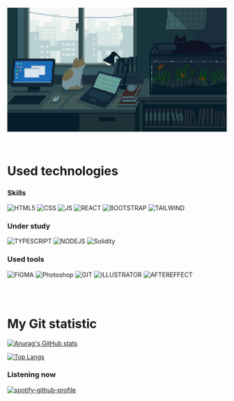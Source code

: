![Header](https://github.com/kwinkich/kwinkich/blob/main/assets/3GIF.gif)

<br>

# <b>Used technologies</b>

### <strong> Skills </strong>

![HTML5](https://img.shields.io/badge/-HTML5-000?style=for-the-badge&logo=html5&logoColor=ff000)
![CSS](https://img.shields.io/badge/-CSS-000?style=for-the-badge&logo=css3&logoColor=0075FF)
![JS](https://img.shields.io/badge/-JS-000?style=for-the-badge&logo=javascript&logoColor=FAFF00)
![REACT](https://img.shields.io/badge/-React.js-000?style=for-the-badge&logo=react&logoColor=55ADFF)
![BOOTSTRAP](https://img.shields.io/badge/-Bootstrap-000?style=for-the-badge&logo=bootstrap&logoColor=9342f5)
![TAILWIND](https://img.shields.io/badge/-Tailwind-000?style=for-the-badge&logo=tailwindcss&logoColor=42f5e0)


### <strong> Under study </strong>

![TYPESCRIPT](https://img.shields.io/badge/-TypeScript-000?style=for-the-badge&logo=typescript&logoColor=55ADFF)
![NODEJS](https://img.shields.io/badge/-NODE_JS-000?style=for-the-badge&logo=nodedotjs&logoColor=1CA706)
![Solidity](https://img.shields.io/badge/-SOLIDITY-000?style=for-the-badge&logo=nextdotjs&logoColor=ffffff)

### <strong> Used tools </strong>

![FIGMA](https://img.shields.io/badge/-Figma-000?style=for-the-badge&logo=figma&logoColor=B422F9)
![Photoshop](https://img.shields.io/badge/-Photoshop-000?style=for-the-badge&logo=adobephotoshop&logoColor=6C95FF)
![GIT](https://img.shields.io/badge/-GIT-000?style=for-the-badge&logo=git&logoColor=FF2E00)
![ILLUSTRATOR](https://img.shields.io/badge/-ILLUSTRATOR-000?style=for-the-badge&logo=adobeillustrator&logoColor=FF9900)
![AFTEREFFECT](https://img.shields.io/badge/-AFTER_EFFECTS-000?style=for-the-badge&logo=adobeaftereffects&logoColor=8000FF)

</br>
</br>

# <strong> My Git statistic </strong>

[![Anurag's GitHub stats](https://github-readme-stats.vercel.app/api?username=kwinkich&show_icons=true&theme=dark&icon_color=0066FF&hide_border=true&border_radius=15&card_width=300)](https://github.com/anuraghazra/github-readme-stats)

[![Top Langs](https://github-readme-stats.vercel.app/api/top-langs/?username=kwinkich&layout=compact&border_radius=15&bg_color=F0F0F0&title_color=0066FF&card_width=440&hide_border=true)](https://github.com/kwinkich/github-readme-stats)

### <strong> Listening now </strong>

[![spotify-github-profile](https://spotify-github-profile.vercel.app/api/view?uid=31vxev3i3cd7l6miatpicfmfhsla&cover_image=true&theme=natemoo-re&show_offline=false&background_color=ffffff&bar_color=0011ff&bar_color_cover=true)](https://github.com/kittinan/spotify-github-profile)
